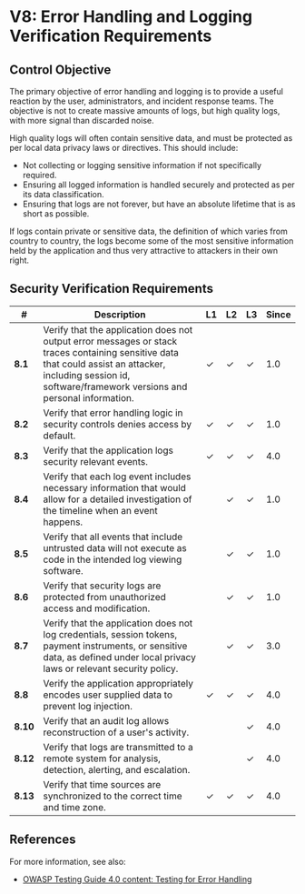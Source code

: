 # V8: Error Handling and Logging Verification Requirements

## Control Objective

The primary objective of error handling and logging is to provide a useful reaction by the user, administrators, and incident response teams. The objective is not to create massive amounts of logs, but high quality logs, with more signal than discarded noise.

High quality logs will often contain sensitive data, and must be protected as per local data privacy laws or directives. This should include:

* Not collecting or logging sensitive information if not specifically required.
* Ensuring all logged information is handled securely and protected as per its data classification.
* Ensuring that logs are not forever, but have an absolute lifetime that is as short as possible.

If logs contain private or sensitive data, the definition of which varies from country to country, the logs become some of the most sensitive information held by the application and thus very attractive to attackers in their own right.

## Security Verification Requirements

| # | Description | L1 | L2 | L3 | Since |
| --- | --- | --- | --- | -- | -- |
| **8.1** | Verify that the application does not output error messages or stack traces containing sensitive data that could assist an attacker, including session id, software/framework versions and personal information. | ✓ | ✓ | ✓ | 1.0 |
| **8.2** | Verify that error handling logic in security controls denies access by default. | ✓ | ✓ | ✓ | 1.0 |
| **8.3** | Verify that the application logs security relevant events. | ✓ | ✓ | ✓ | 4.0 |
| **8.4** | Verify that each log event includes necessary information that would allow for a detailed investigation of the timeline when an event happens. |  | ✓ | ✓ | 1.0 |
| **8.5** | Verify that all events that include untrusted data will not execute as code in the intended log viewing software. |  | ✓ | ✓ | 1.0 |
| **8.6** | Verify that security logs are protected from unauthorized access and modification. |  | ✓ | ✓ | 1.0 |
| **8.7** | Verify that the application does not log credentials, session tokens, payment instruments, or sensitive data, as defined under local privacy laws or relevant security policy. |  | ✓ | ✓ | 3.0 |
| **8.8** | Verify the application appropriately encodes user supplied data to prevent log injection. | ✓ | ✓ | ✓ | 4.0 |
| **8.10** | Verify that an audit log allows reconstruction of a user's activity. |  |  | ✓ | 4.0 |
| **8.12** | Verify that logs are transmitted to a remote system for analysis, detection, alerting, and escalation. |  |  | ✓ | 4.0 |
| **8.13** | Verify that time sources are synchronized to the correct time and time zone. | ✓ | ✓ | ✓ | 4.0 |

## References

For more information, see also:

* [OWASP Testing Guide 4.0 content: Testing for Error Handling](https://www.owasp.org/index.php/Testing_for_Error_Handling)
